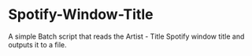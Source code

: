 # Spotify-Window-Title
A simple Batch script that reads the Artist - Title Spotify window title and outputs it to a file.
